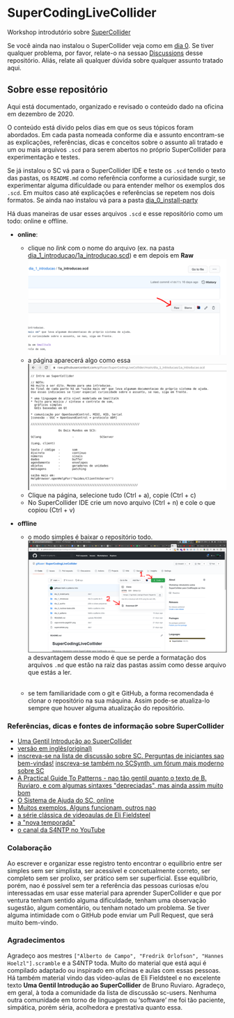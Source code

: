 # SuperCodingLiveCollider
Workshop introdutório sobre [SuperCollider](https://supercollider.github.io)

Se você ainda nao instalou o SuperCollider veja como em [dia 0](./dia_0_install-party). Se tiver qualquer problema, por favor, relate-o na sessao [Discussions](https://github.com/gilfuser/SuperCodingLiveCollider/discussions) desse repositório. Aliás, relate ali qualquer dúvida sobre qualquer assunto tratado aqui.

## Sobre esse repositório

Aqui está documentado, organizado e revisado o conteúdo dado na oficina em dezembro de 2020.

O conteúdo está divido pelos dias em que os seus tópicos foram abordados. Em cada pasta nomeada conforme dia e assunto encontram-se as explicações, referências, dicas e conceitos sobre o assunto ali tratado e um ou mais arquivos `.scd` para serem abertos no próprio SuperCollider para experimentação e testes.

Se já instalou o SC vá para o SuperCollider IDE e teste os `.scd` tendo o texto das pastas, os `README.md` como referência conforme a curiosidade surgir, se experimentar alguma dificuldade ou para entender melhor os exemplos dos `.scd`. Em muitos caso até explicações e referências se repetem nos dois formatos. Se ainda nao instalou vá para a pasta [dia_0_install-party](./dia_0_install-party)

Há duas maneiras de usar esses arquivos `.scd` e esse repositório como um todo: online e offline.
* **online**:
    * clique no *link* com o nome do arquivo (ex. na pasta [dia_1_introducao/1a_introducao.scd](dia_1_introducao/1a_introducao.scd)) e em depois em **Raw**
![veja o arquivo "raw"](./img/raw.png)
    * a página aparecerá algo como essa
    ![selecione, copie e cole na SC_IDE o conteúdo do arquivo](./img/raw2.png)
    * Clique na página, selecione tudo (Ctrl + a), copie (Ctrl + c)
    * No SuperCollider IDE crie um novo arquivo (Ctrl + n) e cole o que copiou (Ctrl + v)

* **offline**
  * o modo simples é baixar o repositório todo.
    ![baixe](./img/baixe.png)
    a desvantagem desse modo é que se perde a formatação dos arquivos `.md` que estão na raiz das pastas assim como desse arquivo que estás a ler.<br/><br/>
    
  * se tem familiaridade com o git e GitHub, a forma recomendada é clonar o repositório na sua máquina. Assim pode-se atualiza-lo sempre que houver alguma atualização do repositório.

### Referências, dicas e fontes de informação sobre SuperCollider

* [Uma Gentil Introdução ao SuperCollider](http://docplayer.com.br/33316414-Uma-gentil-introducao-ao-supercollider.html)
* [versão em inglês(original)](https://ccrma.stanford.edu/~ruviaro/texts/A_Gentle_Introduction_To_SuperCollider.pdf)
* [inscreva-se na lista de discussão sobre SC. Perguntas de iniciantes sao bem-vindas!](http://www.birmingham.ac.uk/facilities/ea-studios/research/supercollider/mailinglist.aspx)
  [inscreva-se também no SCSynth, um fórum mais moderno sobre SC](http://scsynth.org/)
* [A Practical Guide To Patterns - nao tão gentil quanto o texto de B. Ruviaro, e com algumas sintaxes "depreciadas", mas ainda assim muito bom](http://distractionandnonsense.com/sc/A_Practical_Guide_to_Patterns.pdf)
* [O Sistema de Ajuda do SC, online](https://doc.sccode.org/)
* [Muitos exemplos. Alguns funcionam, outros nao](https://sccode.org/)
* [a série clássica de videoaulas de Eli Fieldsteel](https://www.youtube.com/playlist?list=PLPYzvS8A_rTaNDweXe6PX4CXSGq4iEWYC)
* [a "nova temporada"](https://www.youtube.com/playlist?list=PLPYzvS8A_rTZmJZjUtMG6GJ2QkLUEaY4Q)
* [o canal da S4NTP no YouTube](https://www.youtube.com/channel/UCFRw4fgQb7dqRXuZ5lxwi3g)

### Colaboração

Ao escrever e organizar esse registro tento encontrar o equilíbrio entre ser simples sem ser simplista, ser acessível e concetualmente correto, ser completo sem ser prolixo, ser prático sem ser superficial. Esse equilíbrio, porém, nao é possível sem ter a referência das pessoas curiosas e/ou interessadas em usar esse material para aprender SuperCollider e que por ventura tenham sentido alguma dificuldade, tenham uma observação sugestão, algum comentário, ou tenham notado um problema. Se tiver alguma intimidade com o GitHub pode enviar um Pull Request, que será muito bem-vindo.

### Agradecimentos

Agradeço aos mestres `["Alberto de Campo", "Fredrik Orlofson", "Hannes Hoelzl"].scramble` e a S4NTP toda.
Muito do material que está aqui é compilado adaptado ou inspirado em oficinas e aulas com essas pessoas. Há também material vindo das video-aulas de Eli Fieldsteel e no excelente texto **Uma Gentil Introdução ao SuperCollider** de Bruno Ruviaro.
Agradeço, em geral, à toda a comunidade da lista de discussão sc-users. Nenhuma outra comunidade em torno de linguagem ou ‘software’ me foi tão paciente, simpática, porém séria, acolhedora e prestativa quanto essa.
